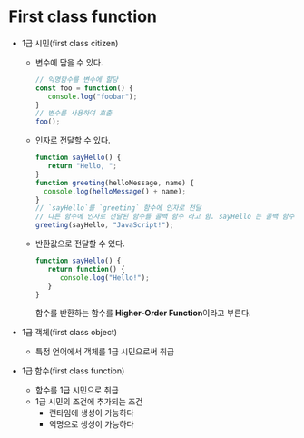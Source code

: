 # First class function

+ 1급 시민(first class citizen)

  + 변수에 담을 수 있다. 

    ```javascript
    // 익명함수를 변수에 할당
    const foo = function() {
       console.log("foobar");
    }
    // 변수를 사용하여 호출
    foo();
    ```

  + 인자로 전달할 수 있다.

    ```javascript
    function sayHello() {
       return "Hello, ";
    }
    function greeting(helloMessage, name) {
      console.log(helloMessage() + name);
    }
    // `sayHello`를 `greeting` 함수에 인자로 전달
    // 다른 함수에 인자로 전달된 함수를 콜백 함수 라고 함. sayHello 는 콜백 함수.
    greeting(sayHello, "JavaScript!");
    ```

  + 반환값으로 전달할 수 있다.

    ```javascript
    function sayHello() {
       return function() {
          console.log("Hello!");
       }
    }
    ```

    함수를 반환하는 함수를 **Higher-Order Function**이라고 부른다.

+ 1급 객체(first class object)

  + 특정 언어에서 객체를 1급 시민으로써 취급

+ 1급 함수(first class function)

  + 함수를 1급 시민으로 취급
  + 1급 시민의 조건에 추가되는 조건
    + 런타임에 생성이 가능하다
    + 익명으로 생성이 가능하다